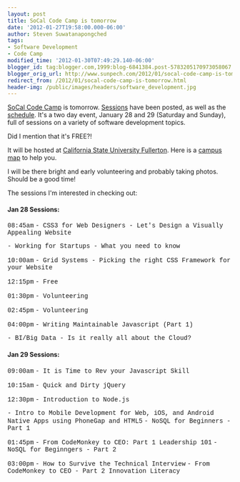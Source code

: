 ```yaml
---
layout: post
title: SoCal Code Camp is tomorrow
date: '2012-01-27T19:58:00.000-06:00'
author: Steven Suwatanapongched
tags:
- Software Development
- Code Camp
modified_time: '2012-01-30T07:49:29.140-06:00'
blogger_id: tag:blogger.com,1999:blog-6841384.post-5783205170973058067
blogger_orig_url: http://www.sunpech.com/2012/01/socal-code-camp-is-tomorrow.html
redirect_from: /2012/01/socal-code-camp-is-tomorrow.html
header-img: /public/images/headers/software_development.jpg
---
```


<a href="http://www.socalcodecamp.com/">SoCal Code Camp</a> is tomorrow. <a href="http://www.socalcodecamp.com/sessions.aspx">Sessions</a> have been posted, as well as the <a href="http://www.socalcodecamp.com/schedule.aspx">schedule</a>. It's a two day event, January 28 and 29 (Saturday and Sunday), full of sessions on a variety of software development topics.

Did I mention that it's FREE?!

It will be hosted at <a href="http://fullerton.edu/">California State University Fullerton</a>. Here is a <a href="http://www.fullerton.edu/campusmap/CampusMap.htm">campus map</a> to help you.

I will be there bright and early volunteering and probably taking photos. Should be a good time!

The sessions I'm interested in checking out:

#### Jan 28 Sessions:
<span style="font-family: 'Courier New', Courier, monospace;">08:45am</span>
<span style="font-family: 'Courier New', Courier, monospace;">- CSS3 for Web Designers - Let's Design a Visually Appealing Website</span>

<span style="font-family: 'Courier New', Courier, monospace;">- Working for Startups - What you need to know</span>

<span style="font-family: 'Courier New', Courier, monospace;">10:00am</span>
<span style="font-family: 'Courier New', Courier, monospace;">- Grid Systems - Picking the right CSS Framework for your Website</span>

<span style="font-family: 'Courier New', Courier, monospace;">12:15pm</span>
<span style="font-family: 'Courier New', Courier, monospace;">- Free</span>

<span style="font-family: 'Courier New', Courier, monospace;">01:30pm</span>
<span style="font-family: 'Courier New', Courier, monospace;">- Volunteering</span>

<span style="font-family: 'Courier New', Courier, monospace;">02:45pm</span>
<span style="font-family: 'Courier New', Courier, monospace;">- Volunteering</span>

<span style="font-family: 'Courier New', Courier, monospace;">04:00pm</span>
<span style="font-family: 'Courier New', Courier, monospace;">- Writing Maintainable Javascript (Part 1)</span>

<span style="font-family: 'Courier New', Courier, monospace;">- BI/Big Data - Is it really all about the Cloud?</span>

#### Jan 29 Sessions:

<span style="font-family: 'Courier New', Courier, monospace;">09:00am</span>
<span style="font-family: 'Courier New', Courier, monospace;">- It is Time to Rev your Javascript Skill</span>

<span style="font-family: 'Courier New', Courier, monospace;">10:15am</span>
<span style="font-family: 'Courier New', Courier, monospace;">- Quick and Dirty jQuery</span>

<span style="font-family: 'Courier New', Courier, monospace;">12:30pm</span>
<span style="font-family: 'Courier New', Courier, monospace;">- Introduction to Node.js</span>

<span style="font-family: 'Courier New', Courier, monospace;">- Intro to Mobile Development for Web, iOS, and Android Native Apps using PhoneGap and HTML5</span>
<span style="font-family: 'Courier New', Courier, monospace;">- NoSQL for Beginners - Part 1</span>

<span style="font-family: 'Courier New', Courier, monospace;">01:45pm</span>
<span style="font-family: 'Courier New', Courier, monospace;">- From CodeMonkey to CEO: Part 1 Leadership 101</span>
<span style="font-family: 'Courier New', Courier, monospace;">- NoSQL for Beginngers - Part 2</span>

<span style="font-family: 'Courier New', Courier, monospace;">03:00pm</span>
<span style="font-family: 'Courier New', Courier, monospace;">- How to Survive the Technical Interview</span>
<span style="font-family: 'Courier New', Courier, monospace;">- From CodeMonkey to CEO - Part 2 Innovation Literacy</span>
